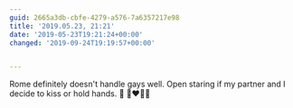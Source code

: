 ```yaml
---
guid: 2665a3db-cbfe-4279-a576-7a6357217e98
title: '2019.05.23, 21:21'
date: '2019-05-23T19:21:24+00:00'
changed: '2019-09-24T19:19:57+00:00'


---
```


Rome definitely doesn't handle gays well. Open staring if my partner and I decide to kiss or hold hands. 👭 👩‍❤️‍💋‍👩
